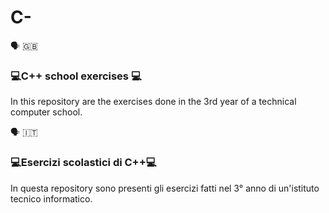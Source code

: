 # C-

🗣️ 🇬🇧
### 💻C++ school exercises 💻
In this repository are the exercises done in the 3rd year of a technical computer school.

🗣️ 🇮🇹
### 💻Esercizi scolastici di C++💻
In questa repository sono presenti gli esercizi fatti nel 3° anno di un'istituto tecnico informatico.
